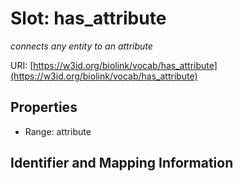 # Slot: has_attribute
_connects any entity to an attribute_


URI: [https://w3id.org/biolink/vocab/has_attribute](https://w3id.org/biolink/vocab/has_attribute)



<!-- no inheritance hierarchy -->


## Properties

 * Range: attribute



## Identifier and Mapping Information






